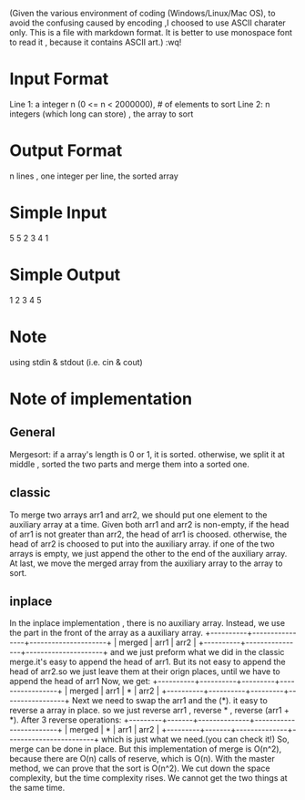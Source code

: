 (Given the various environment of coding (Windows/Linux/Mac OS), to avoid the confusing caused by encoding ,I choosed to use
ASCII charater only.
This is a file with markdown format.
It is better to use monospace font to read it , because it contains ASCII art.) :wq!
# Input Format 
Line 1: a integer n (0 <= n < 2000000), # of elements to sort
Line 2: n integers (which long can store) , the array to sort
# Output Format
n lines , one integer per line, the sorted array
# Simple Input
5
5 2 3 4 1
# Simple Output
1
2
3
4
5
# Note
using stdin & stdout (i.e. cin & cout)

# Note of implementation
## General
Mergesort: 
if a array's length is 0 or 1, it is sorted.
otherwise, we split it at middle , sorted the two parts and merge them into a sorted one.
## classic
To merge two arrays arr1 and arr2, we should put one element to the auxiliary array at a time.
Given both arr1 and arr2 is non-empty, if the head of arr1 is not greater than arr2, the head of arr1 is choosed.
otherwise, the head of arr2 is choosed to put into the auxiliary array.
if one of the two arrays is empty, we just append the other to the end of the auxiliary array.
At last, we move the merged array from the auxiliary array to the array to sort.
## inplace
In the inplace implementation , there is no auxiliary array. Instead, we use the part in the front of the array as a auxiliary array.
+----------+----------------+---------------------+
| merged   |   arr1         |     arr2            |
+----------+----------------+---------------------+
and we just preform what we did in the classic merge.it's easy to append the head of arr1.
But its not easy to append the head of arr2.so we just leave them at their orign places, until we have to append the head of arr1
Now, we get:
+----------+----------+---------+-----------------+
| merged   |   arr1   |  *      | arr2            |
+----------+----------+---------+-----------------+
Next we need to swap the arr1 and the (*).
it easy to reverse a array in place. so we just reverse arr1 , reverse * , reverse (arr1 + *). After 3 reverse operations:
+---------+-------+--------------+------------------------+
| merged  |  *    |  arr1        |             arr2       |
+---------+-------+--------------+------------------------+
which is just what we need.(you can check it!)
So, merge can be done in place.
But this implementation of merge is O(n^2), because there are O(n) calls of reserve, which is O(n).
With the master method, we can prove that the sort is O(n^2).
We cut down the space complexity, but the time complexity rises. We cannot get the two things at the same time.